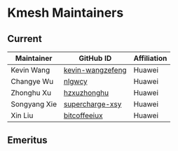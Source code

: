 # Kmesh Maintainers

## Current

| Maintainer           | GitHub ID                                               | Affiliation |
| -------------------- | ------------------------------------------------------- |--------|
| Kevin Wang           | [kevin-wangzefeng](https://github.com/kevin-wangzefeng) | Huawei |
| Changye Wu           | [nlgwcy](https://github.com/nlgwcy)                     | Huawei |
| Zhonghu Xu           | [hzxuzhonghu](https://github.com/hzxuzhonghu)           | Huawei |
| Songyang Xie         | [supercharge-xsy](https://github.com/supercharge-xsy)   | Huawei |
| Xin Liu              | [bitcoffeeiux](https://github.com/bitcoffeeiux)         | Huawei |

## Emeritus
